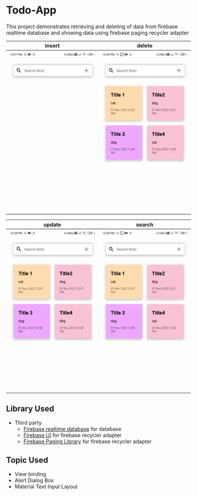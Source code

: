 # Todo-App
This project demonstrates retrieving and deleting of data from firebase realtime database and showing data using firebase paging recycler adapter

insert             |  delete
:-------------------------:|:-------------------------:
<img src="https://raw.githubusercontent.com/aman043358sagar/Todo-App/master/Files/insert.gif" width="246" height="438">  |  <img src="https://raw.githubusercontent.com/aman043358sagar/Todo-App/master/Files/delete.gif" width="246" height="438">


update             |  search
:-------------------------:|:-------------------------:
<img src="https://raw.githubusercontent.com/aman043358sagar/Todo-App/master/Files/update.gif" width="246" height="438">  |  <img src="https://raw.githubusercontent.com/aman043358sagar/Todo-App/master/Files/search.gif" width="246" height="438">

## Library Used
* Third party
  * [Firebase realtime database][1] for database
  * [Firebase UI][2] for firebase recycler adapter
  * [Firebase Paging Library][3] for firebase recycler adapter
  
## Topic Used
 * View binding
 * Alert Dialog Box
 * Material Text Input Layout

[1]:  https://firebase.google.com/docs/database/android/start
[2]:  https://github.com/firebase/FirebaseUI-Android
[3]: https://firebaseopensource.com/projects/patilshreyas/firebaserecyclerpagination/
